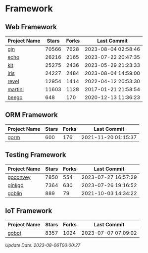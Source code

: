 # Framework

## Web Framework
| Project Name | Stars | Forks | Last Commit |
| ------------ | ----- | ----- | ----------- |
| [gin](https://github.com/gin-gonic/gin) | 70566 | 7628 | 2023-08-04 02:58:46 |
| [echo](https://github.com/labstack/echo) | 26216 | 2165 | 2023-07-22 20:47:35 |
| [kit](https://github.com/go-kit/kit) | 25275 | 2436 | 2023-05-29 21:23:33 |
| [iris](https://github.com/kataras/iris) | 24227 | 2484 | 2023-08-04 14:59:00 |
| [revel](https://github.com/revel/revel) | 12954 | 1414 | 2022-04-12 20:53:30 |
| [martini](https://github.com/go-martini/martini) | 11603 | 1128 | 2017-01-21 21:58:54 |
| [beego](https://github.com/astaxie/beego) | 648 | 170 | 2020-12-13 11:36:23 |

## ORM Framework
| Project Name | Stars | Forks | Last Commit |
| ------------ | ----- | ----- | ----------- |
| [gorm](https://github.com/jinzhu/gorm) | 600 | 176 | 2021-11-20 01:15:37 |

## Testing Framework
| Project Name | Stars | Forks | Last Commit |
| ------------ | ----- | ----- | ----------- |
| [goconvey](https://github.com/smartystreets/goconvey) | 7850 | 554 | 2023-07-27 16:57:29 |
| [ginkgo](https://github.com/onsi/ginkgo) | 7364 | 630 | 2023-07-26 19:16:52 |
| [goblin](https://github.com/franela/goblin) | 889 | 79 | 2021-10-03 14:34:22 |

## IoT Framework
| Project Name | Stars | Forks | Last Commit |
| ------------ | ----- | ----- | ----------- |
| [gobot](https://github.com/hybridgroup/gobot) | 8357 | 1024 | 2023-07-07 07:09:02 |

*Update Date: 2023-08-06T00:00:27*
